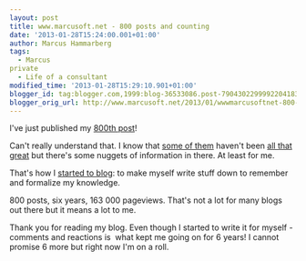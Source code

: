 ```yaml
---
layout: post
title: www.marcusoft.net - 800 posts and counting
date: '2013-01-28T15:24:00.001+01:00'
author: Marcus Hammarberg
tags:
  - Marcus
private
  - Life of a consultant
modified_time: '2013-01-28T15:29:10.901+01:00'
blogger_id: tag:blogger.com,1999:blog-36533086.post-7904302299992204183
blogger_orig_url: http://www.marcusoft.net/2013/01/wwwmarcusoftnet-800-posts-and-counting.html
---
```



<div dir="ltr" style="text-align: left;" trbidi="on">

I've just published my <a
href="http://www.marcusoft.net/2013/01/pickles-generate-specflow-documentation.html"
target="_blank">800th post</a>!

Can't really understand that. I know that <a
href="http://www.marcusoft.net/2006/10/eating-my-mobile-and-nanbread.html"
target="_blank">some of them</a> haven't been
<a href="http://www.marcusoft.net/2006/10/i-like.html"
target="_blank">all that great</a> but there's some nuggets of
information in there. At least for me.

That's how I
<a href="http://www.marcusoft.net/2006/10/marcus-on-net.html"
target="_blank">started to blog</a>: to make myself write stuff down to
remember and formalize my knowledge.

800 posts, six years, 163 000 pageviews. That's not a lot for many blogs
out there but it means a lot to me.

Thank you for reading my blog. Even though I started to write it for
myself - comments and reactions is  what kept me going on for 6 years! I
cannot promise 6 more but right now I'm on a roll. 

</div>
